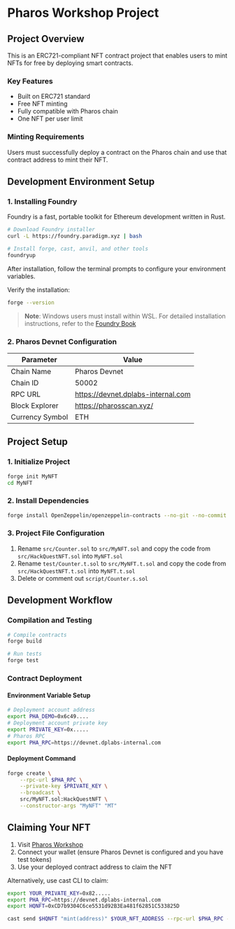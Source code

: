 # Pharos Workshop Project

## Project Overview
This is an ERC721-compliant NFT contract project that enables users to mint NFTs for free by deploying smart contracts.

### Key Features
- Built on ERC721 standard
- Free NFT minting
- Fully compatible with Pharos chain
- One NFT per user limit

### Minting Requirements
Users must successfully deploy a contract on the Pharos chain and use that contract address to mint their NFT.

## Development Environment Setup

### 1. Installing Foundry
Foundry is a fast, portable toolkit for Ethereum development written in Rust.

```bash
# Download Foundry installer
curl -L https://foundry.paradigm.xyz | bash

# Install forge, cast, anvil, and other tools
foundryup
```

After installation, follow the terminal prompts to configure your environment variables.

Verify the installation:
```bash
forge --version
```

> **Note**: Windows users must install within WSL. For detailed installation instructions, refer to the [Foundry Book](https://book.getfoundry.sh/?open_in_browser=true)

### 2. Pharos Devnet Configuration
| Parameter | Value |
|-----------|-------|
| Chain Name | Pharos Devnet |
| Chain ID | 50002 |
| RPC URL | https://devnet.dplabs-internal.com |
| Block Explorer | https://pharosscan.xyz/ |
| Currency Symbol | ETH |

## Project Setup

### 1. Initialize Project
```bash
forge init MyNFT
cd MyNFT
```

### 2. Install Dependencies
```bash
forge install OpenZeppelin/openzeppelin-contracts --no-git --no-commit
```

### 3. Project File Configuration
1. Rename `src/Counter.sol` to `src/MyNFT.sol` and copy the code from `src/HackQuestNFT.sol` into `MyNFT.sol`
2. Rename `test/Counter.t.sol` to `src/MyNFT.t.sol` and copy the code from `src/HackQuestNFT.t.sol` into `MyNFT.t.sol`
3. Delete or comment out `script/Counter.s.sol`

## Development Workflow

### Compilation and Testing
```bash
# Compile contracts
forge build

# Run tests
forge test
```

### Contract Deployment

#### Environment Variable Setup
```bash
# Deployment account address
export PHA_DEMO=0x6c49....
# Deployment account private key
export PRIVATE_KEY=0x.....
# Pharos RPC
export PHA_RPC=https://devnet.dplabs-internal.com
```

#### Deployment Command
```bash
forge create \
    --rpc-url $PHA_RPC \
    --private-key $PRIVATE_KEY \
    --broadcast \
    src/MyNFT.sol:HackQuestNFT \
    --constructor-args "MyNFT" "MT"
```

## Claiming Your NFT
1. Visit [Pharos Workshop](https://nft-front-lilac.vercel.app/)
2. Connect your wallet (ensure Pharos Devnet is configured and you have test tokens)
3. Use your deployed contract address to claim the NFT

Alternatively, use cast CLI to claim:
```bash
export YOUR_PRIVATE_KEY=0x82.....
export PHA_RPC=https://devnet.dplabs-internal.com
export HQNFT=0xCD7b9304C6ce5531d92B3Ea481f62851C533825D

cast send $HQNFT "mint(address)" $YOUR_NFT_ADDRESS --rpc-url $PHA_RPC --private-key $YOUR_PRIVATE_KEY
```
